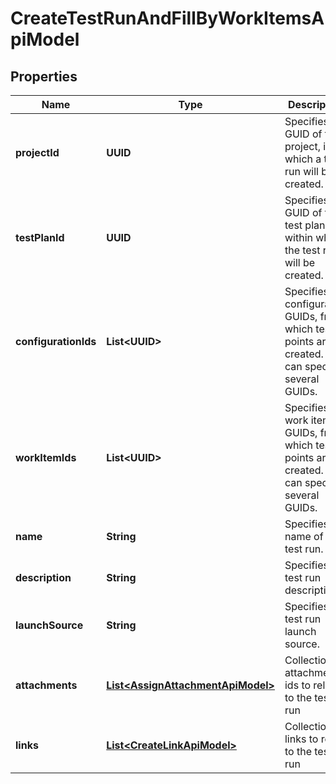 

# CreateTestRunAndFillByWorkItemsApiModel


## Properties

| Name | Type | Description | Notes |
|------------ | ------------- | ------------- | -------------|
|**projectId** | **UUID** | Specifies the GUID of the project, in which a test run will be created. |  |
|**testPlanId** | **UUID** | Specifies the GUID of the test plan, within which the test run will be created. |  |
|**configurationIds** | **List&lt;UUID&gt;** | Specifies the configuration GUIDs, from which test points are created. You can specify several GUIDs. |  |
|**workItemIds** | **List&lt;UUID&gt;** | Specifies the work item GUIDs, from which test points are created. You can specify several GUIDs. |  |
|**name** | **String** | Specifies the name of the test run. |  [optional] |
|**description** | **String** | Specifies the test run description. |  [optional] |
|**launchSource** | **String** | Specifies the test run launch source. |  [optional] |
|**attachments** | [**List&lt;AssignAttachmentApiModel&gt;**](AssignAttachmentApiModel.md) | Collection of attachment ids to relate to the test run |  [optional] |
|**links** | [**List&lt;CreateLinkApiModel&gt;**](CreateLinkApiModel.md) | Collection of links to relate to the test run |  [optional] |



